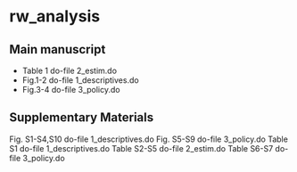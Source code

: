 # rw_analysis

## Main manuscript ##
- Table 1 do-file 2_estim.do
- Fig.1-2 do-file 1_descriptives.do
- Fig.3-4 do-file 3_policy.do

## Supplementary Materials ##
Fig. S1-S4,S10 do-file 1_descriptives.do
Fig. S5-S9 do-file 3_policy.do
Table S1 do-file 1_descriptives.do 
Table S2-S5 do-file 2_estim.do 
Table S6-S7 do-file 3_policy.do

